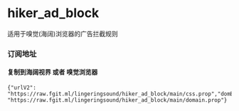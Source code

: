 # hiker_ad_block
适用于嗅觉(海阔)浏览器的广告拦截规则

### 订阅地址
#### 复制到海阔视界 或者 嗅觉浏览器

```
{"urlV2": "https://raw.fgit.ml/lingeringsound/hiker_ad_block/main/css.prop","domBlockRuleUrl": "https://raw.fgit.ml/lingeringsound/hiker_ad_block/main/domain.prop"}
```



